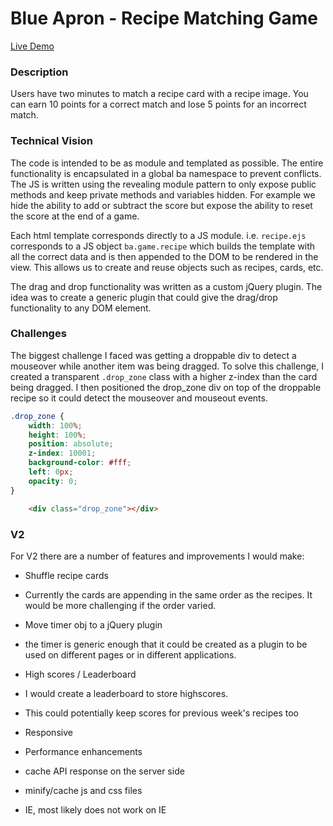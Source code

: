 # Blue Apron - Recipe Matching Game

[Live Demo](http://ba-recipe-game.herokuapp.com)

### Description

Users have two minutes to match a recipe card with a recipe image. You can earn 10 points for a correct match and lose 5 points for an incorrect match.

### Technical Vision 

The code is intended to be as module and templated as possible. The entire functionality is encapsulated in a global ba namespace to prevent conflicts. The JS is written using the revealing module pattern to only expose public methods and keep private methods and variables hidden. For example we hide the ability to add or subtract the score but expose the ability to reset the score at the end of a game.

Each html template corresponds directly to a JS module. i.e. ```recipe.ejs``` corresponds to a JS object ```ba.game.recipe``` which builds the template with all the correct data and is then appended to the DOM to be rendered in the view.  This allows us to create and reuse objects such as recipes, cards, etc.

The drag and drop functionality was written as a custom jQuery plugin. The idea was to create a generic plugin that could give the drag/drop functionality to any DOM element. 

### Challenges 

The biggest challenge I faced was getting a droppable div to detect a mouseover while another item was being dragged. To solve this challenge, I created a transparent ```.drop_zone``` class with a higher z-index than the card being dragged. I then positioned the drop_zone div on top of the droppable recipe so it could detect the mouseover and mouseout events. 

```css
.drop_zone {
	width: 100%;
	height: 100%;
	position: absolute;
	z-index: 10001;
	background-color: #fff;
	left: 0px;
	opacity: 0;
}
```

```html
	<div class="drop_zone"></div>
```

### V2


For V2 there are a number of features and improvements I would make:

- Shuffle recipe cards
 - Currently the cards are appending in the same order as the recipes. It would be more challenging if the order varied. 

- Move timer obj to a jQuery plugin 
 - the timer is generic enough that it could be created as a plugin to be used on different pages or in different applications.
- High scores / Leaderboard
 - I would create a leaderboard to store highscores.
 - This could potentially keep scores for previous week's recipes too 
- Responsive 

- Performance enhancements 
 - cache API response on the server side
 - minify/cache js and css files
 - IE, most likely does not work on IE

